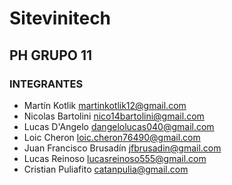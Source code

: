 # Sitevinitech
## PH GRUPO 11

### INTEGRANTES

* Martín Kotlik <martinkotlik12@gmail.com>
* Nicolas Bartolini <nico14bartolini@gmail.com>
* Lucas D'Angelo <dangelolucas040@gmail.com>
* Loic Cheron <loic.cheron76490@gmail.com>
* Juan Francisco Brusadín <jfbrusadin@gmail.com>
* Lucas Reinoso <lucasreinoso555@gmail.com>
* Cristian Puliafito <catanpulia@gmail.com>
